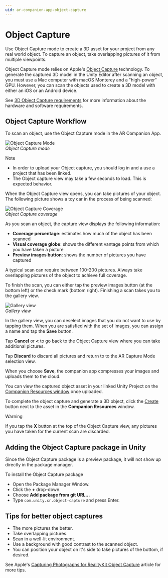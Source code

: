 ```yaml
---
uid: ar-companion-app-object-capture
---
```


# Object Capture

Use Object Capture mode to create a 3D asset for your project from any real world object. To capture an object, take overlapping pictures of it from multiple viewpoints.

Object Capture mode relies on Apple's [Object Capture](https://developer.apple.com/augmented-reality/object-capture/) technology. To generate the captured 3D model in the Unity Editor after scanning an object, you must use a Mac computer with macOS Monterey and a "high-power" GPU. However, you can scan the objects used to create a 3D model with either an iOS or an Android device.

See [3D Object Capture requirements](index.md#3d-object-capture-requirements) for more information about the hardware and software requirements.

## Object Capture Workflow

To scan an object, use the Object Capture mode in the AR Companion App.

![Object Capture Mode](images/object-capture/object-capture-mode.png)<br/>*Object Capture mode*

> [!NOTE]
> * In order to upload your Object capture, you should log in and a use a project that has been linked.
> * The Object capture view may take a few seconds to load. This is expected behavior.

When the Object Capture view opens, you can take pictures of your object. The following picture shows a toy car in the process of being scanned:

![Object Capture Coverage](images/object-capture/object-capture-coverage.png)<br/>*Object Capture coverage*

As you scan an object, the capture view displays the following information:

* **Coverage percentage**: estimates how much of the object has been scanned 
* **Visual coverage globe**: shows the different vantage points from which you have taken a picture
* **Preview images button**: shows the number of pictures you have captured

A typical scan can require between 100-200 pictures. Always take overlapping pictures of the object to achieve full coverage.

To finish the scan, you can either tap the preview images button (at the bottom left) or the check mark (bottom right).  Finishing a scan takes you to the gallery view.

![Gallery view](images/object-capture/gallery-selection.png)<br/>*Gallery view*

In the gallery view, you can deselect images that you do not want to use by tapping them. When you are satisfied with the set of images, you can assign a name and tap the **Save** button. 

Tap **Cancel** or **<** to go back to the Object Capture view where you can take additional pictures.

Tap **Discard** to discard all pictures and return to to the AR Capture Mode selection view.

When you choose **Save**, the companion app compresses your images and uploads them to the cloud. 

You can view the captured object asset in your linked Unity Project on the [Companion Resources window](companion-resource-manager.md) once uploaded.

To complete the object capture and generate a 3D object, click the [Create](companion-resource-manager.md#create) button next to the asset in the **Companion Resources** window. 

> [!WARNING]
> If you tap the **X** button at the top of the Object Capture view, any pictures you have taken for the current scan are discarded.

## Adding the Object Capture package in Unity
Since the Object Capture package is a preview package, it will not show up directly in the package manager.

To install the Object Capture package
- Open the Package Manager Window.
- Click the **+** drop-down.
- Choose **Add package from git URL...**
- Type `com.unity.xr.object-capture` and press Enter.

## Tips for better object captures

* The more pictures the better.
* Take overlapping pictures.
* Scan in a well-lit environment.
* Use a background with good contrast to the scanned object.
* You can position your object on it's side to take pictures of the bottom, if desired. 

See Apple's [Capturing Photographs for RealityKit Object Capture](https://developer.apple.com/documentation/realitykit/capturing_photographs_for_realitykit_object_capture) article for more tips.
